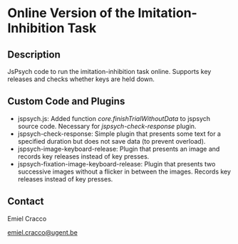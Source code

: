 # Online Version of the Imitation-Inhibition Task

## Description

JsPsych code to run the imitation-inhibition task online. Supports key releases and checks whether keys are held down.

## Custom Code and Plugins

- jspsych.js: Added function <i>core.finishTrialWithoutData</i> to jspsych source code. Necessary for <i>jspsych-check-response</i> plugin.
- jspsych-check-response: Simple plugin that presents some text for a specified duration but does not save data (to prevent overload).
- jspsych-image-keyboard-release: Plugin that presents an image and records key releases instead of key presses.
- jspsych-fixation-image-keyboard-release: Plugin that presents two successive images without a flicker in between the images. Records key releases instead of key presses.

## Contact

Emiel Cracco

emiel.cracco@ugent.be
